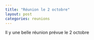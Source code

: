 ```yaml
---
title: "Réunion le 2 octobre"
layout: post
categories: reunions
---
```


Il y une belle réunion prévue le 2 octobre